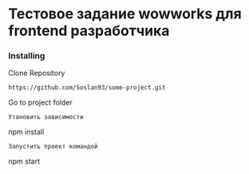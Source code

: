 # Тестовое задание wowworks для frontend разработчика

### Installing

Clone Repository

```
https://github.com/Soslan93/some-project.git
```
Go to project folder
```
Утановить зависимости
```
npm install
```
Запустить проект командой
```
npm start
```
```